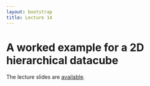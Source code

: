 ```yaml
---
layout: bootstrap
title: Lecture 14
---
```


# A worked example for a 2D hierarchical datacube

The lecture slides are [available](slides/nanocubes-worked-example.pdf).

